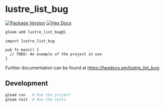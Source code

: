 # lustre_list_bug

[![Package Version](https://img.shields.io/hexpm/v/lustre_list_bug)](https://hex.pm/packages/lustre_list_bug)
[![Hex Docs](https://img.shields.io/badge/hex-docs-ffaff3)](https://hexdocs.pm/lustre_list_bug/)

```sh
gleam add lustre_list_bug@1
```
```gleam
import lustre_list_bug

pub fn main() {
  // TODO: An example of the project in use
}
```

Further documentation can be found at <https://hexdocs.pm/lustre_list_bug>.

## Development

```sh
gleam run   # Run the project
gleam test  # Run the tests
```

